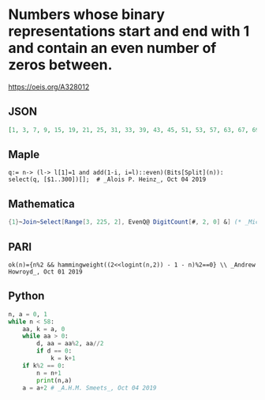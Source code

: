 # Numbers whose binary representations start and end with 1 and contain an even number of zeros between\.
https://oeis.org/A328012
## JSON
```JSON
[1, 3, 7, 9, 15, 19, 21, 25, 31, 33, 39, 43, 45, 51, 53, 57, 63, 67, 69, 73, 79, 81, 87, 91, 93, 97, 103, 107, 109, 115, 117, 121, 127, 129, 135, 139, 141, 147, 149, 153, 159, 163, 165, 169, 175, 177, 183, 187, 189, 195, 197, 201, 207, 209, 215, 219, 221, 225]
```
## Maple
```Maple
q:= n-> (l-> l[1]=1 and add(1-i, i=l)::even)(Bits[Split](n)):
select(q, [$1..300])[];  # _Alois P. Heinz_, Oct 04 2019
```
## Mathematica
```Mathematica
{1}~Join~Select[Range[3, 225, 2], EvenQ@ DigitCount[#, 2, 0] &] (* _Michael De Vlieger_, Oct 05 2019 *)
```
## PARI
```PARI
ok(n)={n%2 && hammingweight((2<<logint(n,2)) - 1 - n)%2==0} \\ _Andrew Howroyd_, Oct 01 2019
```
## Python
```Python
n, a = 0, 1
while n < 58:
    aa, k = a, 0
    while aa > 0:
        d, aa = aa%2, aa//2
        if d == 0:
            k = k+1
    if k%2 == 0:
        n = n+1
        print(n,a)
    a = a+2 # _A.H.M. Smeets_, Oct 04 2019
```
